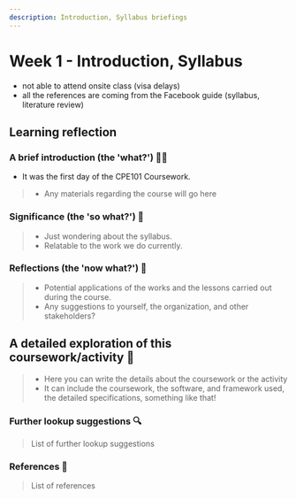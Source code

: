 ```yaml
---
description: Introduction, Syllabus briefings
---
```


# Week 1 - Introduction, Syllabus

* not able to attend onsite class (visa delays)
* all the references are coming from the Facebook guide (syllabus, literature review)

## Learning reflection

### A brief introduction (the 'what?') 🤷‍♂️

* It was the first day of the CPE101 Coursework.

> * Any materials regarding the course will go here

### Significance (the 'so what?') 💎

> * Just wondering about the syllabus.
> * Relatable to the work we do currently.

### Reflections (the 'now what?') 🤔

> * Potential applications of the works and the lessons carried out during the course.
> * Any suggestions to yourself, the organization, and other stakeholders?

## A detailed exploration of this coursework/activity 📄

> * Here you can write the details about the coursework or the activity
> * It can include the coursework, the software, and framework used, the detailed specifications, something like that!

### Further lookup suggestions 🔍

> List of further lookup suggestions

### References 🔖

> List of references
